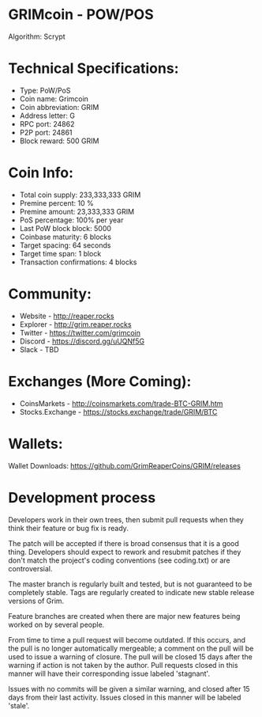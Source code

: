 GRIMcoin - POW/POS
==========================
Algorithm: Scrypt

Technical Specifications:
==========================

- Type: PoW/PoS
- Coin name: Grimcoin
- Coin abbreviation: GRIM
- Address letter: G
- RPC port: 24862
- P2P port: 24861
- Block reward: 500 GRIM

Coin Info:
===========================
- Total coin supply: 233,333,333 GRIM
- Premine percent: 10 %
- Premine amount: 23,333,333 GRIM
- PoS percentage: 100% per year
- Last PoW block block: 5000
- Coinbase maturity: 6 blocks
- Target spacing: 64 seconds
- Target time span: 1 block
- Transaction confirmations: 4 blocks

Community:
===========================
- Website - http://reaper.rocks
- Explorer - http://grim.reaper.rocks
- Twitter - https://twitter.com/grimcoin
- Discord - https://discord.gg/uUQNf5G
- Slack - TBD

Exchanges (More Coming):
===========================
- CoinsMarkets - http://coinsmarkets.com/trade-BTC-GRIM.htm
- Stocks.Exchange - https://stocks.exchange/trade/GRIM/BTC

Wallets:
===========================
Wallet Downloads: https://github.com/GrimReaperCoins/GRIM/releases

Development process
===========================

Developers work in their own trees, then submit pull requests when
they think their feature or bug fix is ready.

The patch will be accepted if there is broad consensus that it is a
good thing.  Developers should expect to rework and resubmit patches
if they don't match the project's coding conventions (see coding.txt)
or are controversial.

The master branch is regularly built and tested, but is not guaranteed
to be completely stable. Tags are regularly created to indicate new
stable release versions of Grim.

Feature branches are created when there are major new features being
worked on by several people.

From time to time a pull request will become outdated. If this occurs, and
the pull is no longer automatically mergeable; a comment on the pull will
be used to issue a warning of closure. The pull will be closed 15 days
after the warning if action is not taken by the author. Pull requests closed
in this manner will have their corresponding issue labeled 'stagnant'.

Issues with no commits will be given a similar warning, and closed after
15 days from their last activity. Issues closed in this manner will be 
labeled 'stale'.
